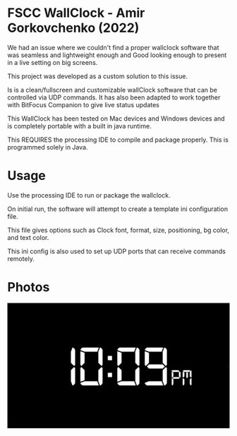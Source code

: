 # FSCC WallClock - Amir Gorkovchenko (2022)

We had an issue where we couldn't find a proper wallclock software that was seamless and lightweight enough and Good looking enough to present in a live setting on big screens.

This project was developed as a custom solution to this issue.

Is is a clean/fullscreen and customizable wallClock software that can be controlled via UDP commands.
It has also been adapted to work together with BitFocus Companion to give live status updates

This WallClock has been tested on Mac devices and Windows devices and is completely portable with a built in java runtime.

This REQUIRES the processing IDE to compile and package properly. This is programmed solely in Java.

# Usage
Use the processing IDE to run or package the wallclock.

On initial run, the software will attempt to create a template ini configuration file.

This file gives options such as Clock font, format, size, positioning, bg color, and text color.

This ini config is also used to set up UDP ports that can receive commands remotely.

# Photos
![alt text](image.png)